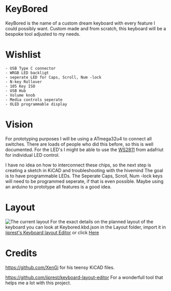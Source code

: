 # KeyBored
KeyBored is the name of a custom dream keyboard with every feature I could possibly want. Custom made and from scratch, this keyboard will be a bespoke tool adjusted to my needs.

# Wishlist

	- USB Type C connector
	- WRGB LED backligt
	- seperate LED for Caps, Scroll, Num -lock
	- N-key Rollover
	- 105 Key ISO
	- USB Hub
	- Volume knob
	- Media controls seperate
	- OLED programmable display

# Vision
For prototyping purposes I will be using a ATmega32u4 to connect all switches. There are loads of people who did this before, so this is well documented. 
For the LED's I might be able to use the [WS2811][1] from adafriut for individual LED control.  

I have no idea on how to interconnect these chips, so the next step is creating a sketch in KiCAD and troubleshooting with the hivemind
The goal is to have programmable LEDs. The Seperate Caps, Scroll, Num -lock keys will need to be programmed seperate, if that is even possible.
Maybe using an arduino to prototype all features is a good idea.
# Layout
![The current layout][2]
For the exact details on the planned layout of the keyboard you can look at Keybored.kbd.json in the Layout folder, import it in [ijprest's Keyboard layout Editor][3] or click [Here][4]

# Credits
https://github.com/XenGi		for his teensy KiCAD files.

https://github.com/ijprest/keyboard-layout-editor	For a wonderfull tool that helps me a lot with this project.


[1]: https://cdn-shop.adafruit.com/datasheets/WS2811.pdf
[2]: https://ptpimg.me/3b5760.png
[3]: http://www.keyboard-layout-editor.com/
[4]: http://bit.ly/2CwxKNn
